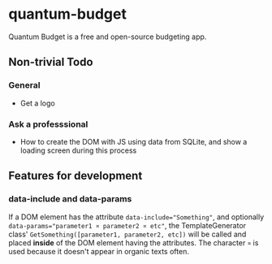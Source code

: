 # quantum-budget
Quantum Budget is a free and open-source budgeting app.

## Non-trivial Todo

### General

- Get a logo

### Ask a professsional

- How to create the DOM with JS using data from SQLite, and show a loading screen during this process

## Features for development

### data-include and data-params

If a DOM element has the attribute `data-include="Something"`, and optionally `data-params="parameter1 ¤ parameter2 ¤ etc"`, the TemplateGenerator class' `GetSomething([parameter1, parameter2, etc])` will be called and placed **inside** of the DOM element having the attributes. The character `¤` is used because it doesn't appear in organic texts often.